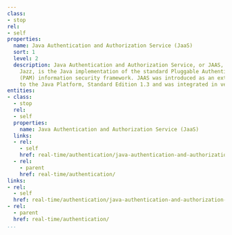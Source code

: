 ```yaml
---
class:
- stop
rel:
- self
properties:
  name: Java Authentication and Authorization Service (JaaS)
  sort: 1
  level: 2
  description: Java Authentication and Authorization Service, or JAAS, pronounced
    Jazz, is the Java implementation of the standard Pluggable Authentication Module
    (PAM) information security framework. JAAS was introduced as an extension library
    to the Java Platform, Standard Edition 1.3 and was integrated in version 1.4.
entities:
- class:
  - stop
  rel:
  - self
  properties:
    name: Java Authentication and Authorization Service (JaaS)
  links:
  - rel:
    - self
    href: real-time/authentication/java-authentication-and-authorization-service-jaas.md
  - rel:
    - parent
    href: real-time/authentication/
links:
- rel:
  - self
  href: real-time/authentication/java-authentication-and-authorization-service-jaas.md
- rel:
  - parent
  href: real-time/authentication/
...
```

